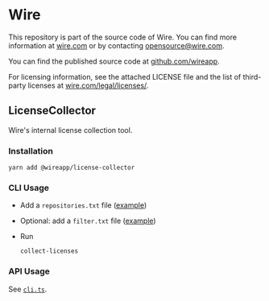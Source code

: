 # Wire

This repository is part of the source code of Wire. You can find more information at [wire.com](https://wire.com) or by contacting opensource@wire.com.

You can find the published source code at [github.com/wireapp](https://github.com/wireapp).

For licensing information, see the attached LICENSE file and the list of third-party licenses at [wire.com/legal/licenses/](https://wire.com/legal/licenses/).

## LicenseCollector

Wire's internal license collection tool.

### Installation

```
yarn add @wireapp/license-collector
```

### CLI Usage

- Add a `repositories.txt` file ([example]('./repositories.txt'))
- Optional: add a `filter.txt` file ([example]('./filter.txt'))

- Run
  ```
  collect-licenses
  ```

### API Usage

See [`cli.ts`](./src/main/cli.ts).

